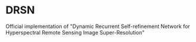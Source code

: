 # DRSN
Official implementation of "Dynamic Recurrent Self-refinement Network for Hyperspectral Remote Sensing Image Super-Resolution"
